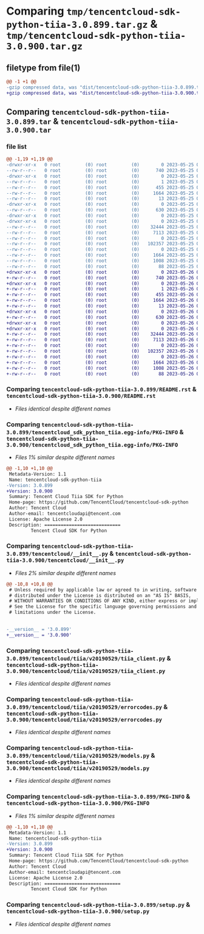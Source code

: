 # Comparing `tmp/tencentcloud-sdk-python-tiia-3.0.899.tar.gz` & `tmp/tencentcloud-sdk-python-tiia-3.0.900.tar.gz`

## filetype from file(1)

```diff
@@ -1 +1 @@
-gzip compressed data, was "dist/tencentcloud-sdk-python-tiia-3.0.899.tar", last modified: Thu May 25 00:38:51 2023, max compression
+gzip compressed data, was "dist/tencentcloud-sdk-python-tiia-3.0.900.tar", last modified: Fri May 26 02:29:56 2023, max compression
```

## Comparing `tencentcloud-sdk-python-tiia-3.0.899.tar` & `tencentcloud-sdk-python-tiia-3.0.900.tar`

### file list

```diff
@@ -1,19 +1,19 @@
-drwxr-xr-x   0 root         (0) root         (0)        0 2023-05-25 00:38:51.000000 tencentcloud-sdk-python-tiia-3.0.899/
--rw-r--r--   0 root         (0) root         (0)      740 2023-05-25 00:38:51.000000 tencentcloud-sdk-python-tiia-3.0.899/README.rst
-drwxr-xr-x   0 root         (0) root         (0)        0 2023-05-25 00:38:51.000000 tencentcloud-sdk-python-tiia-3.0.899/tencentcloud_sdk_python_tiia.egg-info/
--rw-r--r--   0 root         (0) root         (0)        1 2023-05-25 00:38:51.000000 tencentcloud-sdk-python-tiia-3.0.899/tencentcloud_sdk_python_tiia.egg-info/dependency_links.txt
--rw-r--r--   0 root         (0) root         (0)      455 2023-05-25 00:38:51.000000 tencentcloud-sdk-python-tiia-3.0.899/tencentcloud_sdk_python_tiia.egg-info/SOURCES.txt
--rw-r--r--   0 root         (0) root         (0)     1664 2023-05-25 00:38:51.000000 tencentcloud-sdk-python-tiia-3.0.899/tencentcloud_sdk_python_tiia.egg-info/PKG-INFO
--rw-r--r--   0 root         (0) root         (0)       13 2023-05-25 00:38:51.000000 tencentcloud-sdk-python-tiia-3.0.899/tencentcloud_sdk_python_tiia.egg-info/top_level.txt
-drwxr-xr-x   0 root         (0) root         (0)        0 2023-05-25 00:38:51.000000 tencentcloud-sdk-python-tiia-3.0.899/tencentcloud/
--rw-r--r--   0 root         (0) root         (0)      630 2023-05-25 00:38:51.000000 tencentcloud-sdk-python-tiia-3.0.899/tencentcloud/__init__.py
-drwxr-xr-x   0 root         (0) root         (0)        0 2023-05-25 00:38:51.000000 tencentcloud-sdk-python-tiia-3.0.899/tencentcloud/tiia/
-drwxr-xr-x   0 root         (0) root         (0)        0 2023-05-25 00:38:51.000000 tencentcloud-sdk-python-tiia-3.0.899/tencentcloud/tiia/v20190529/
--rw-r--r--   0 root         (0) root         (0)    32444 2023-05-25 00:38:51.000000 tencentcloud-sdk-python-tiia-3.0.899/tencentcloud/tiia/v20190529/tiia_client.py
--rw-r--r--   0 root         (0) root         (0)     7113 2023-05-25 00:38:51.000000 tencentcloud-sdk-python-tiia-3.0.899/tencentcloud/tiia/v20190529/errorcodes.py
--rw-r--r--   0 root         (0) root         (0)        0 2023-05-25 00:38:51.000000 tencentcloud-sdk-python-tiia-3.0.899/tencentcloud/tiia/v20190529/__init__.py
--rw-r--r--   0 root         (0) root         (0)   102357 2023-05-25 00:38:51.000000 tencentcloud-sdk-python-tiia-3.0.899/tencentcloud/tiia/v20190529/models.py
--rw-r--r--   0 root         (0) root         (0)        0 2023-05-25 00:38:51.000000 tencentcloud-sdk-python-tiia-3.0.899/tencentcloud/tiia/__init__.py
--rw-r--r--   0 root         (0) root         (0)     1664 2023-05-25 00:38:51.000000 tencentcloud-sdk-python-tiia-3.0.899/PKG-INFO
--rw-r--r--   0 root         (0) root         (0)     1008 2023-05-25 00:38:51.000000 tencentcloud-sdk-python-tiia-3.0.899/setup.py
--rw-r--r--   0 root         (0) root         (0)       88 2023-05-25 00:38:51.000000 tencentcloud-sdk-python-tiia-3.0.899/setup.cfg
+drwxr-xr-x   0 root         (0) root         (0)        0 2023-05-26 02:29:56.000000 tencentcloud-sdk-python-tiia-3.0.900/
+-rw-r--r--   0 root         (0) root         (0)      740 2023-05-26 02:29:56.000000 tencentcloud-sdk-python-tiia-3.0.900/README.rst
+drwxr-xr-x   0 root         (0) root         (0)        0 2023-05-26 02:29:56.000000 tencentcloud-sdk-python-tiia-3.0.900/tencentcloud_sdk_python_tiia.egg-info/
+-rw-r--r--   0 root         (0) root         (0)        1 2023-05-26 02:29:56.000000 tencentcloud-sdk-python-tiia-3.0.900/tencentcloud_sdk_python_tiia.egg-info/dependency_links.txt
+-rw-r--r--   0 root         (0) root         (0)      455 2023-05-26 02:29:56.000000 tencentcloud-sdk-python-tiia-3.0.900/tencentcloud_sdk_python_tiia.egg-info/SOURCES.txt
+-rw-r--r--   0 root         (0) root         (0)     1664 2023-05-26 02:29:56.000000 tencentcloud-sdk-python-tiia-3.0.900/tencentcloud_sdk_python_tiia.egg-info/PKG-INFO
+-rw-r--r--   0 root         (0) root         (0)       13 2023-05-26 02:29:56.000000 tencentcloud-sdk-python-tiia-3.0.900/tencentcloud_sdk_python_tiia.egg-info/top_level.txt
+drwxr-xr-x   0 root         (0) root         (0)        0 2023-05-26 02:29:56.000000 tencentcloud-sdk-python-tiia-3.0.900/tencentcloud/
+-rw-r--r--   0 root         (0) root         (0)      630 2023-05-26 02:29:56.000000 tencentcloud-sdk-python-tiia-3.0.900/tencentcloud/__init__.py
+drwxr-xr-x   0 root         (0) root         (0)        0 2023-05-26 02:29:56.000000 tencentcloud-sdk-python-tiia-3.0.900/tencentcloud/tiia/
+drwxr-xr-x   0 root         (0) root         (0)        0 2023-05-26 02:29:56.000000 tencentcloud-sdk-python-tiia-3.0.900/tencentcloud/tiia/v20190529/
+-rw-r--r--   0 root         (0) root         (0)    32444 2023-05-26 02:29:56.000000 tencentcloud-sdk-python-tiia-3.0.900/tencentcloud/tiia/v20190529/tiia_client.py
+-rw-r--r--   0 root         (0) root         (0)     7113 2023-05-26 02:29:56.000000 tencentcloud-sdk-python-tiia-3.0.900/tencentcloud/tiia/v20190529/errorcodes.py
+-rw-r--r--   0 root         (0) root         (0)        0 2023-05-26 02:29:56.000000 tencentcloud-sdk-python-tiia-3.0.900/tencentcloud/tiia/v20190529/__init__.py
+-rw-r--r--   0 root         (0) root         (0)   102357 2023-05-26 02:29:56.000000 tencentcloud-sdk-python-tiia-3.0.900/tencentcloud/tiia/v20190529/models.py
+-rw-r--r--   0 root         (0) root         (0)        0 2023-05-26 02:29:56.000000 tencentcloud-sdk-python-tiia-3.0.900/tencentcloud/tiia/__init__.py
+-rw-r--r--   0 root         (0) root         (0)     1664 2023-05-26 02:29:56.000000 tencentcloud-sdk-python-tiia-3.0.900/PKG-INFO
+-rw-r--r--   0 root         (0) root         (0)     1008 2023-05-26 02:29:56.000000 tencentcloud-sdk-python-tiia-3.0.900/setup.py
+-rw-r--r--   0 root         (0) root         (0)       88 2023-05-26 02:29:56.000000 tencentcloud-sdk-python-tiia-3.0.900/setup.cfg
```

### Comparing `tencentcloud-sdk-python-tiia-3.0.899/README.rst` & `tencentcloud-sdk-python-tiia-3.0.900/README.rst`

 * *Files identical despite different names*

### Comparing `tencentcloud-sdk-python-tiia-3.0.899/tencentcloud_sdk_python_tiia.egg-info/PKG-INFO` & `tencentcloud-sdk-python-tiia-3.0.900/tencentcloud_sdk_python_tiia.egg-info/PKG-INFO`

 * *Files 1% similar despite different names*

```diff
@@ -1,10 +1,10 @@
 Metadata-Version: 1.1
 Name: tencentcloud-sdk-python-tiia
-Version: 3.0.899
+Version: 3.0.900
 Summary: Tencent Cloud Tiia SDK for Python
 Home-page: https://github.com/TencentCloud/tencentcloud-sdk-python
 Author: Tencent Cloud
 Author-email: tencentcloudapi@tencent.com
 License: Apache License 2.0
 Description: ============================
         Tencent Cloud SDK for Python
```

### Comparing `tencentcloud-sdk-python-tiia-3.0.899/tencentcloud/__init__.py` & `tencentcloud-sdk-python-tiia-3.0.900/tencentcloud/__init__.py`

 * *Files 2% similar despite different names*

```diff
@@ -10,8 +10,8 @@
 # Unless required by applicable law or agreed to in writing, software
 # distributed under the License is distributed on an "AS IS" BASIS,
 # WITHOUT WARRANTIES OR CONDITIONS OF ANY KIND, either express or implied.
 # See the License for the specific language governing permissions and
 # limitations under the License.
 
 
-__version__ = '3.0.899'
+__version__ = '3.0.900'
```

### Comparing `tencentcloud-sdk-python-tiia-3.0.899/tencentcloud/tiia/v20190529/tiia_client.py` & `tencentcloud-sdk-python-tiia-3.0.900/tencentcloud/tiia/v20190529/tiia_client.py`

 * *Files identical despite different names*

### Comparing `tencentcloud-sdk-python-tiia-3.0.899/tencentcloud/tiia/v20190529/errorcodes.py` & `tencentcloud-sdk-python-tiia-3.0.900/tencentcloud/tiia/v20190529/errorcodes.py`

 * *Files identical despite different names*

### Comparing `tencentcloud-sdk-python-tiia-3.0.899/tencentcloud/tiia/v20190529/models.py` & `tencentcloud-sdk-python-tiia-3.0.900/tencentcloud/tiia/v20190529/models.py`

 * *Files identical despite different names*

### Comparing `tencentcloud-sdk-python-tiia-3.0.899/PKG-INFO` & `tencentcloud-sdk-python-tiia-3.0.900/PKG-INFO`

 * *Files 1% similar despite different names*

```diff
@@ -1,10 +1,10 @@
 Metadata-Version: 1.1
 Name: tencentcloud-sdk-python-tiia
-Version: 3.0.899
+Version: 3.0.900
 Summary: Tencent Cloud Tiia SDK for Python
 Home-page: https://github.com/TencentCloud/tencentcloud-sdk-python
 Author: Tencent Cloud
 Author-email: tencentcloudapi@tencent.com
 License: Apache License 2.0
 Description: ============================
         Tencent Cloud SDK for Python
```

### Comparing `tencentcloud-sdk-python-tiia-3.0.899/setup.py` & `tencentcloud-sdk-python-tiia-3.0.900/setup.py`

 * *Files identical despite different names*

